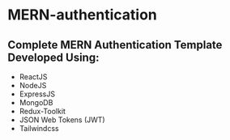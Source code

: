# MERN-authentication

## Complete MERN Authentication Template Developed Using:
- ReactJS
- NodeJS
- ExpressJS
- MongoDB
- Redux-Toolkit
- JSON Web Tokens (JWT)
- Tailwindcss


